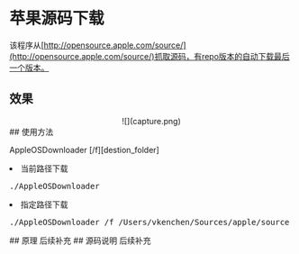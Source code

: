 # 苹果源码下载
该程序从[http://opensource.apple.com/source/](http://opensource.apple.com/source/)抓取源码，有repo版本的自动下载最后一个版本。
## 效果
<center>![](capture.png)</center>
## 使用方法
<p>AppleOSDownloader [/f][destion_folder]</p>
<li>当前路径下载</li>
<pre>
./AppleOSDownloader
</pre>

<li>指定路径下载</li>
<pre>
./AppleOSDownloader /f /Users/vkenchen/Sources/apple/source
</pre>
## 原理
后续补充
## 源码说明
后续补充